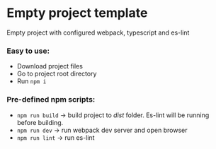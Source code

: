 # Empty project template
Empty project with configured webpack, typescript and es-lint

### Easy to use:
+ Download project files
+ Go to project root directory
+ Run `npm i`

### Pre-defined npm scripts:
+ `npm run build` -> build project to _dist_ folder. Es-lint will be running before building.
+ `npm run dev` -> run webpack dev server and open browser
+ `npm run lint` -> run es-lint